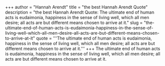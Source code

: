 +++
author = "Hannah Arendt"
title = "the best Hannah Arendt Quote"
description = "the best Hannah Arendt Quote: The ultimate end of human acts is eudaimonia, happiness in the sense of living well, which all men desire; all acts are but different means chosen to arrive at it."
slug = "the-ultimate-end-of-human-acts-is-eudaimonia-happiness-in-the-sense-of-living-well-which-all-men-desire-all-acts-are-but-different-means-chosen-to-arrive-at-it"
quote = '''The ultimate end of human acts is eudaimonia, happiness in the sense of living well, which all men desire; all acts are but different means chosen to arrive at it.'''
+++
The ultimate end of human acts is eudaimonia, happiness in the sense of living well, which all men desire; all acts are but different means chosen to arrive at it.
